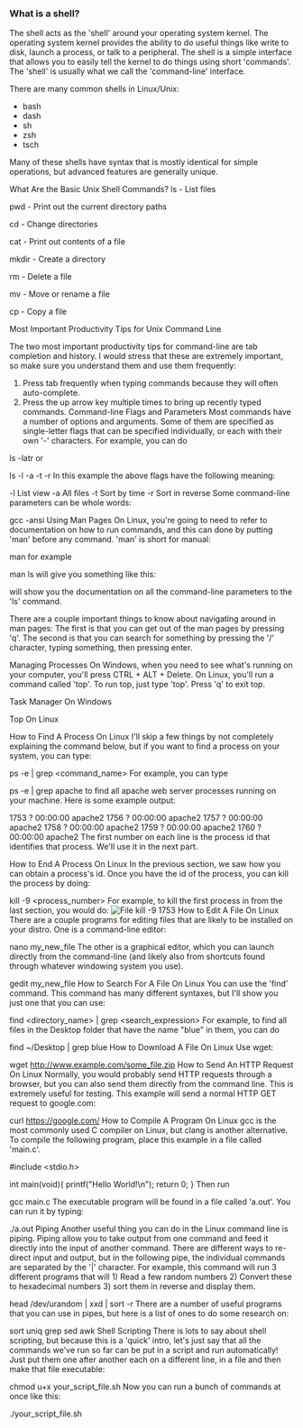 
### What is a shell?


The shell acts as the 'shell' around your operating system kernel.  The operating system kernel provides the ability to do useful things like write to disk, launch a process, or talk to a peripheral.  The shell is a simple interface that allows you to easily tell the kernel to do things using short 'commands'.  The 'shell' is usually what we call the 'command-line' interface.

There are many common shells in Linux/Unix:

 * bash
 * dash
 * sh
 * zsh
 * tsch

Many of these shells have syntax that is mostly identical for simple operations, but advanced features are generally unique.

What Are the Basic Unix Shell Commands?
ls - List files

pwd - Print out the current directory paths

cd - Change directories

cat - Print out contents of a file

mkdir - Create a directory

rm - Delete a file

mv - Move or rename a file

cp - Copy a file

Most Important Productivity Tips for Unix Command Line

The two most important productivity tips for command-line are tab completion and history.  I would stress that these are extremely important, so make sure you understand them and use them frequently:

1) Press tab frequently when typing commands because they will often auto-complete.
2) Press the up arrow key multiple times to bring up recently typed commands.
Command-line Flags and Parameters
Most commands have a number of options and arguments. Some of them are specified as single-letter flags that can be specified individually, or each with their own '-' characters.  For example, you can do

ls -latr
or

ls -l -a -t -r
In this example the above flags have the following meaning:

-l  List view
-a  All files
-t  Sort by time
-r  Sort in reverse
Some command-line parameters can be whole words:

gcc -ansi
Using Man Pages
     On Linux, you're going to need to refer to documentation on how to run commands, and this can done by putting 'man' before any command.  'man' is short for manual:

man <command>
for example

man ls
will give you something like this:


will show you the documentation on all the command-line parameters to the 'ls' command.

There are a couple important things to know about navigating around in man pages:  The first is that you can get out of the man pages by pressing 'q'.  The second is that you can search for something by pressing the '/' character, typing something, then pressing enter.

Managing Processes
On Windows, when you need to see what's running on your computer, you'll press CTRL + ALT + Delete.  On Linux, you'll run a command called 'top'.  To run top, just type 'top'.  Press 'q' to exit top.

Task Manager On Windows
	
Top On Linux

How to Find A Process On Linux
I'll skip a few things by not completely explaining the command below, but if you want to find a process on your system, you can type:

ps -e | grep <command_name>
For example, you can type

ps -e | grep apache
to find all apache web server processes running on your machine.  Here is some example output:

 1753 ?        00:00:00 apache2
 1756 ?        00:00:00 apache2
 1757 ?        00:00:00 apache2
 1758 ?        00:00:00 apache2
 1759 ?        00:00:00 apache2
 1760 ?        00:00:00 apache2
The first number on each line is the process id that identifies that process.  We'll use it in the next part.

How to End A Process On Linux
In the previous section, we saw how you can obtain a process's id.  Once you have the id of the process, you can kill the process by doing:

kill -9 <process_number>
For example, to kill the first process in from the last section, you would do:
![File](../../../../../source/repos/container-bootcamp/prework/readme/file.png)
kill -9 1753
How to Edit A File On Linux
There are a couple programs for editing files that are likely to be installed on your distro.  One is a command-line editor:

nano my_new_file
The other is a graphical editor, which you can launch directly from the command-line (and likely also from shortcuts found through whatever windowing system you use).

gedit my_new_file
How to Search For A File On Linux
You can use the 'find' command.  This command has many different syntaxes, but I'll show you just one that you can use:

find <directory_name> | grep <search_expression>
For example, to find all files in the Desktop folder that have the name "blue" in them, you can do

find ~/Desktop | grep blue
How to Download A File On Linux
Use wget:

wget http://www.example.com/some_file.zip
How to Send An HTTP Request On Linux
Normally, you would probably send HTTP requests through a browser, but you can also send them directly from the command line.  This is extremely useful for testing.  This example will send a normal HTTP GET request to google.com:

curl https://google.com/
How to Compile A Program On Linux
gcc is the most commonly used C compiler on Linux, but clang is another alternative.  To compile the following program, place this example in a file called 'main.c'.

#include <stdio.h>

int main(void){
	printf("Hello World!\n");
	return 0;
}
Then run

gcc main.c
The executable program will be found in a file called 'a.out'.  You can run it by typing:

./a.out
Piping
Another useful thing you can do in the Linux command line is piping.  Piping allow you to take output from one command and feed it directly into the input of another command. There are different ways to re-direct input and output, but in the following pipe, the individual commands are separated by the '|' character.  For example, this command will run 3 different programs that will 1) Read a few random numbers 2) Convert these to hexadecimal numbers 3) sort them in reverse and display them.

head /dev/urandom | xxd | sort -r
There are a number of useful programs that you can use in pipes, but here is a list of ones to do some research on:

sort
uniq
grep
sed
awk
Shell Scripting
There is lots to say about shell scripting, but because this is a 'quick' intro, let's just say that all the commands we've run so far can be put in a script and run automatically!  Just put them one after another each on a different line, in a file and then make that file executable:

chmod u+x your_script_file.sh
Now you can run a bunch of commands at once like this:

./your_script_file.sh